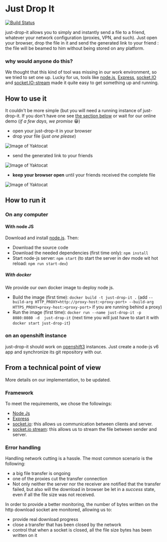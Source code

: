 # Just Drop It
[![Build Status](https://travis-ci.org/Orange-OpenSource/just-drop-it.svg?branch=master)](https://travis-ci.org/Orange-OpenSource/just-drop-it)

just-drop-it allows you to simply and instantly send a file to a friend, whatever your network configuration (proxies, VPN, and such). Just open your browser, drop the file in it and send the generated link to your friend : the file will be beamed to him without being stored on any platform.

### why would anyone do this?
We thought that this kind of tool was missing in our work environment, so we tried to set one up. Lucky for us, tools like [node.js](https://nodejs.org/), [Express](http://expressjs.com/), [socket.IO](http://socket.io/) and [socket.IO-stream](https://github.com/nkzawa/socket.io-stream) made it quite easy to get something up and running.

## How to use it
It couldn't be more simple (but you will need a running  instance of just-drop-it. If you don't have one see [the section below](##how-to-run-it) or wait for our online demo (*if a few days, we promise* :grin:)

- open your just-drop-it in your browser 
- drop your file (*just one please*) 

![Image of Yaktocat](http://orange-opensource.github.io/just-drop-it/drop.png)

- send the generated link to your friends 

![Image of Yaktocat](http://orange-opensource.github.io/just-drop-it/link.png)

- **keep your browser open** until your friends received the complete file 

![Image of Yaktocat](http://orange-opensource.github.io/just-drop-it/transfer.png)

## How to run it

### On any computer
#### With node JS
Download and install [node.js](https://nodejs.org/download/). Then:
* Download the source code
* Download the needed dependencies (first time only): `npm install` 
* Start node-js server: `npm start` (to start the server in dev mode wit hot reload: `npm run start-dev`)

##### With docker
We provide our own docker image to deploy node js.
- Build the image (first time): `docker build -t just-drop-it .` (add `--build-arg HTTP_PROXY=http://proxy-host:<proxy-port> --build-arg HTTPS_PROXY=proxy-host:<proxy-port>` if you are running behind a proxy)
- Run the image (first time): `docker run --name just-drop-it -p 8080:8080 -d  just-drop-it` (next time you will just have to start it with `docker start just-drop-it`)

### on an openshift instance
just-drop-it should work on [openshift3](http://openshift.redhat.com/) instances. Just create a node-js v6 app and synchronize its git repository with our.

## From a technical point of view
More details on our implementation, to be updated.

### Framework
To meet the requirements, we chose the followings:

- [Node Js](https://nodejs.org/)
- [Express](http://expressjs.com/)
- [socket.io](http://socket.io/): this allows us communication between clients and server.
- [socket.io stream](https://github.com/nkzawa/socket.io-stream): this allows us to stream the file between sender and server.

### Error handling
Handling network cutting is a hassle. The most common scenario is the following:

- a big file transfer is ongoing
- one of the proxies cut the transfer connection
- Not only neither the server nor the receiver are notified that the transfer failed, but also will the download in browser be let in a *success* state, even if all the file size was not received.

In order to provide a better monitoring, the number of bytes written on the http download socket are monitored, allowing us to:

- provide real download progress
- close a transfer that has been closed by the network
- control that when a socket is closed, all the file size bytes has been written on it




